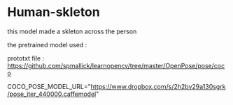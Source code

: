 # Human-skleton
this model made a skleton across the person


the pretrained model used :

prototxt file : https://github.com/spmallick/learnopencv/tree/master/OpenPose/pose/coco


COCO_POSE_MODEL_URL="https://www.dropbox.com/s/2h2bv29a130sgrk/pose_iter_440000.caffemodel"
